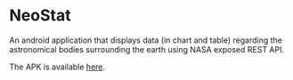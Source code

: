# NeoStat
An android application that displays data (in chart and table) regarding the astronomical bodies surrounding the earth using NASA exposed REST API.

The APK is available [here](https://webapp.diawi.com/install/dRa5m7). 
